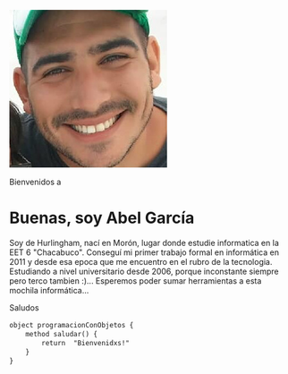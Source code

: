 ![Foto](./assets/Foto.jpeg)

Bienvenidos a
# Buenas, soy Abel García

Soy de Hurlingham, nací en Morón, lugar donde estudie informatica en la EET 6 "Chacabuco".
Conseguí mi primer trabajo formal en informática en 2011 y desde esa epoca que me encuentro en el rubro de la tecnologia.
Estudiando a nivel universitario desde 2006, porque inconstante siempre pero terco tambien :)...
Esperemos poder sumar herramientas a esta mochila informática...

Saludos

```
object programacionConObjetos { 
    method saludar() { 
        return  "Bienvenidxs!" 
    }
}
```
